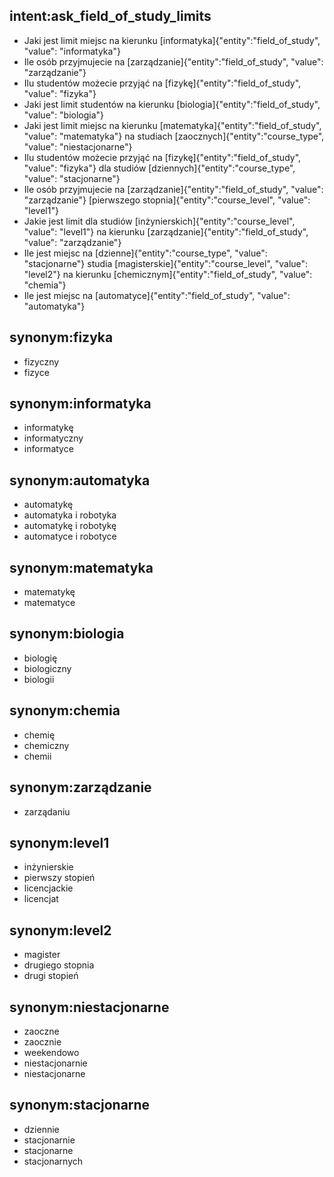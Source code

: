 ## intent:ask_field_of_study_limits
-   Jaki jest limit miejsc na kierunku [informatyka]{"entity":"field_of_study", "value": "informatyka"}
-   Ile osób przyjmujecie na [zarządzanie]{"entity":"field_of_study", "value": "zarządzanie"}
-   Ilu studentów możecie przyjąć na [fizykę]{"entity":"field_of_study", "value": "fizyka"}
-   Jaki jest limit studentów na kierunku [biologia]{"entity":"field_of_study", "value": "biologia"}
-   Jaki jest limit miejsc na kierunku [matematyka]{"entity":"field_of_study", "value": "matematyka"} na studiach [zaocznych]{"entity":"course_type", "value": "niestacjonarne"}
-   Ilu studentów możecie przyjąć na [fizykę]{"entity":"field_of_study", "value": "fizyka"} dla studiów [dziennych]{"entity":"course_type", "value": "stacjonarne"}
-   Ile osób przyjmujecie na [zarządzanie]{"entity":"field_of_study", "value": "zarządzanie"} [pierwszego stopnia]{"entity":"course_level", "value": "level1"}
-   Jakie jest limit dla studiów [inżynierskich]{"entity":"course_level", "value": "level1"} na kierunku [zarządzanie]{"entity":"field_of_study", "value": "zarządzanie"}
-   Ile jest miejsc na [dzienne]{"entity":"course_type", "value": "stacjonarne"} studia [magisterskie]{"entity":"course_level", "value": "level2"} na kierunku [chemicznym]{"entity":"field_of_study", "value": "chemia"}
-   Ile jest miejsc na [automatyce]{"entity":"field_of_study", "value": "automatyka"}

## synonym:fizyka
-   fizyczny
-   fizyce

## synonym:informatyka
-   informatykę
-   informatyczny
-   informatyce

##  synonym:automatyka
-   automatykę
-   automatyka i robotyka
-   automatykę i robotykę
-   automatyce i robotyce

## synonym:matematyka
-   matematykę
-   matematyce

## synonym:biologia
-   biologię
-   biologiczny
-   biologii

##  synonym:chemia
-   chemię
-   chemiczny
-   chemii

##  synonym:zarządzanie
-   zarządaniu

## synonym:level1
-   inżynierskie
-   pierwszy stopień
-   licencjackie
-   licencjat

## synonym:level2
-   magister
-   drugiego stopnia
-   drugi stopień

## synonym:niestacjonarne
-   zaoczne
-   zaocznie
-   weekendowo
-   niestacjonarnie
-   niestacjonarne

## synonym:stacjonarne
-   dziennie
-   stacjonarnie
-   stacjonarne
-   stacjonarnych